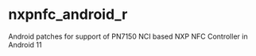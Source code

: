 # nxpnfc_android_r
Android patches for support of PN7150 NCI based NXP NFC Controller in Android 11
